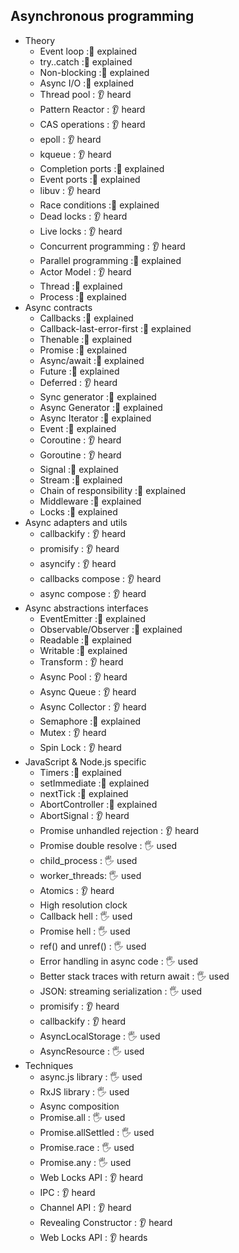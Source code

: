 ## Asynchronous programming

- Theory
  - Event loop :🙋 explained
  - try..catch :🙋 explained
  - Non-blocking :🙋 explained
  - Async I/O :🙋 explained
  - Thread pool : 👂 heard
  - Pattern Reactor : 👂 heard
  - CAS operations : 👂 heard
  - epoll : 👂 heard
  - kqueue : 👂 heard
  - Completion ports :🙋 explained
  - Event ports :🙋 explained
  - libuv : 👂 heard
  - Race conditions :🙋 explained
  - Dead locks : 👂 heard
  - Live locks : 👂 heard
  - Concurrent programming : 👂 heard
  - Parallel programming :🙋 explained
  - Actor Model : 👂 heard
  - Thread :🙋 explained
  - Process :🙋 explained
- Async contracts
  - Callbacks :🙋 explained
  - Callback-last-error-first :🙋 explained
  - Thenable :🙋 explained
  - Promise :🙋 explained
  - Async/await :🙋 explained
  - Future :🙋 explained
  - Deferred : 👂 heard
  - Sync generator :🙋 explained
  - Async Generator :🙋 explained
  - Async Iterator :🙋 explained
  - Event :🙋 explained
  - Coroutine : 👂 heard
  - Goroutine : 👂 heard
  - Signal :🙋 explained
  - Stream :🙋 explained
  - Chain of responsibility :🙋 explained
  - Middleware :🙋 explained
  - Locks :🙋 explained
- Async adapters and utils
  - callbackify : 👂 heard
  - promisify : 👂 heard
  - asyncify : 👂 heard
  - callbacks compose : 👂 heard
  - async compose : 👂 heard
- Async abstractions interfaces
  - EventEmitter :🙋 explained
  - Observable/Observer :🙋 explained
  - Readable :🙋 explained
  - Writable :🙋 explained
  - Transform : 👂 heard
  - Async Pool : 👂 heard
  - Async Queue : 👂 heard
  - Async Collector : 👂 heard
  - Semaphore :🙋 explained
  - Mutex  : 👂 heard
  - Spin Lock  : 👂 heard
- JavaScript & Node.js specific
  - Timers :🙋 explained
  - setImmediate :🙋 explained
  - nextTick :🙋 explained
  - AbortController :🙋 explained
  - AbortSignal  : 👂 heard
  - Promise unhandled rejection : 👂 heard
  - Promise double resolve : 🖐️ used
  - child_process : 🖐️ used
  - worker_threads: 🖐️ used
  - Atomics : 👂 heard
  - High resolution clock
  - Callback hell : 🖐️ used
  - Promise hell : 🖐️ used
  - ref() and unref() : 🖐️ used
  - Error handling in async code : 🖐️ used
  - Better stack traces with return await : 🖐️ used
  - JSON: streaming serialization : 🖐️ used
  - promisify : 👂 heard
  - callbackify : 👂 heard
  - AsyncLocalStorage : 🖐️ used
  - AsyncResource : 🖐️ used
- Techniques
  - async.js library : 🖐️ used
  - RxJS library : 🖐️ used
  - Async composition
  - Promise.all : 🖐️ used
  - Promise.allSettled : 🖐️ used
  - Promise.race : 🖐️ used
  - Promise.any : 🖐️ used
  - Web Locks API : 👂 heard
  - IPC : 👂 heard
  - Channel API : 👂 heard
  - Revealing Constructor : 👂 heard
  - Web Locks API : 👂 heards
